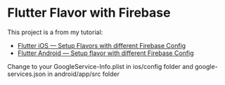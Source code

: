 # Flutter Flavor with Firebase


This project is a from my tutorial:

- [Flutter iOS — Setup Flavors with different Firebase Config](https://ahmedyusuf.medium.com/setup-flavors-in-ios-flutter-with-different-firebase-config-43c4c4823e6b)
- [Flutter Android — Setup flavor with different Firebase Config](https://ahmedyusuf.medium.com/how-to-build-flavor-in-flutter-android-with-different-firebase-config-96b259e5572e)

Change to your GoogleService-Info.plist in ios/config folder and google-services.json in android/app/src folder
